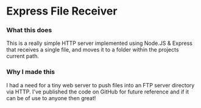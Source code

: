 # Express File Receiver

### What this does

This is a really simple HTTP server implemented using Node.JS & Express that receives a
single file, and moves it to a folder within the projects current path.

### Why I made this

I had a need for a tiny web server to push files into an FTP server directory via HTTP.
I've published the code on GitHub for future reference and if it can be of use to anyone then great!